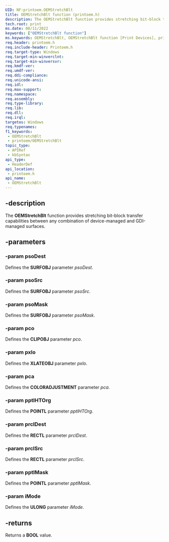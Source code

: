 ```yaml
---
UID: NF:printoem.OEMStretchBlt
title: OEMStretchBlt function (printoem.h)
description: The OEMStretchBlt function provides stretching bit-block transfer capabilities between any combination of device-managed and GDI-managed surfaces.
tech.root: print
ms.date: 08/11/2022
keywords: ["OEMStretchBlt function"]
ms.keywords: OEMStretchBlt, OEMStretchBlt function [Print Devices], print.oemstretchblt, print_unidrv-pscript_rendering_cbbd51bd-2201-4fd4-9b3e-1e86f3962be8.xml, printoem/OEMStretchBlt
req.header: printoem.h
req.include-header: Printoem.h
req.target-type: Windows
req.target-min-winverclnt: 
req.target-min-winversvr: 
req.kmdf-ver: 
req.umdf-ver: 
req.ddi-compliance: 
req.unicode-ansi: 
req.idl: 
req.max-support: 
req.namespace: 
req.assembly: 
req.type-library: 
req.lib: 
req.dll: 
req.irql: 
targetos: Windows
req.typenames: 
f1_keywords:
 - OEMStretchBlt
 - printoem/OEMStretchBlt
topic_type:
 - APIRef
 - kbSyntax
api_type:
 - HeaderDef
api_location:
 - printoem.h
api_name:
 - OEMStretchBlt
---
```


## -description

The **OEMStretchBlt** function provides stretching bit-block transfer capabilities between any combination of device-managed and GDI-managed surfaces.

## -parameters

### -param psoDest

Defines the **SURFOBJ** parameter *psoDest*.

### -param psoSrc

Defines the **SURFOBJ** parameter *psoSrc*.

### -param psoMask

Defines the **SURFOBJ** parameter *psoMask*.

### -param pco

Defines the **CLIPOBJ** parameter *pco*.

### -param pxlo

Defines the **XLATEOBJ** parameter *pxlo*.

### -param pca

Defines the **COLORADJUSTMENT** parameter *pca*.

### -param pptlHTOrg

Defines the **POINTL** parameter *pptlHTOrg*.

### -param prclDest

Defines the **RECTL** parameter *prclDest*.

### -param prclSrc

Defines the **RECTL** parameter *prclSrc*.

### -param pptlMask

Defines the **POINTL** parameter *pptlMask*.

### -param iMode

Defines the **ULONG** parameter *iMode*.

## -returns

Returns a **BOOL** value.
